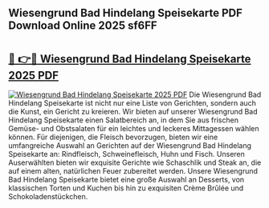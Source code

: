 ## Wiesengrund Bad Hindelang Speisekarte PDF Download Online 2025 sf6FF

# <h2><a href="http://gccg0m.nevu.top/?p=Wiesengrund+Bad+Hindelang+Speisekarte">🔗 👉🔴 Wiesengrund Bad Hindelang Speisekarte 2025 PDF</a></h2>

[![Wiesengrund Bad Hindelang Speisekarte 2025 PDF](https://i.imgur.com/dBaPXMq.png)](http://gccg0m.nevu.top/?p=Wiesengrund+Bad+Hindelang+Speisekarte)
Die Wiesengrund Bad Hindelang Speisekarte ist nicht nur eine Liste von Gerichten, sondern auch die Kunst, ein Gericht zu kreieren. Wir bieten auf unserer Wiesengrund Bad Hindelang Speisekarte einen Salatbereich an, in dem Sie aus frischen Gemüse- und Obstsalaten für ein leichtes und leckeres Mittagessen wählen können. Für diejenigen, die Fleisch bevorzugen, bieten wir eine umfangreiche Auswahl an Gerichten auf der Wiesengrund Bad Hindelang Speisekarte an: Rindfleisch, Schweinefleisch, Huhn und Fisch. Unseren Auserwählten bieten wir exquisite Gerichte wie Schaschlik und Steak an, die auf einem alten, natürlichen Feuer zubereitet werden. Unsere Wiesengrund Bad Hindelang Speisekarte bietet eine große Auswahl an Desserts, von klassischen Torten und Kuchen bis hin zu exquisiten Crème Brûlée und Schokoladenstückchen.
